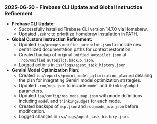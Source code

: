 
### 2025-06-20 - Firebase CLI Update and Global Instruction Refinement

*   **Firebase CLI Update:**
    *   Successfully installed Firebase CLI version 14.7.0 via Homebrew.
    *   Updated `.zshrc` to prioritize Homebrew installation in PATH.
*   **Global Custom Instruction Refinement:**
    *   Updated `isa/prompts/unified_autopilot.json` to include new centralized documentation paths for context restoration.
    *   Created backup of original `unified_autopilot.json` at `.roo/unified_autopilot.backup.json`.
    *   Logged actions in `isa/logs/agent_task_history.json`.
*   **Gemini Model Optimization Plan:**
    *   Created `isa/reports/gemini_model_optimization_plan.md` detailing the plan for integrating Gemini model optimization strategies.
    *   Updated `.roo/mcp.json` to include `model` and `thinkingBudget` parameters.
    *   Updated `isa/config/roo_mode_map.json` with mode definitions including `model` and `thinkingBudget` for each mode.
    *   Created backups of `mcp.json` and `roo_mode_map.json` before modification.
    *   Logged changes in `isa/logs/agent_task_history.json`.